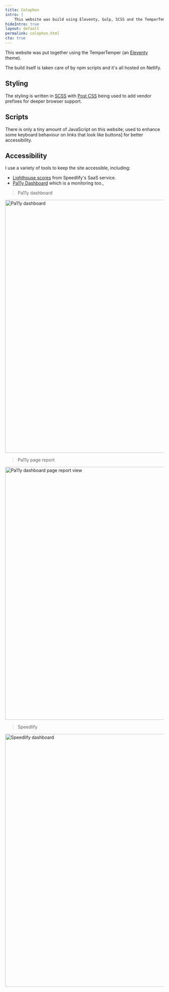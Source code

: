 ```yaml
---
title: Colophon
intro: |
    This website was build using Eleventy, Gulp, SCSS and the TemperTemper theme.
hideIntro: true
layout: default
permalink: colophon.html
cta: true
---
```


This website was put together using the TemperTemper (an [Eleventy](https://www.11ty.dev/) theme). 

The build itself is taken care of by npm scripts and it's all hosted on Netlify.

## Styling

The styling is written in [SCSS](https://sass-lang.com) with [Post CSS](https://postcss.org) being used to add vendor prefixes for deeper browser support.


## Scripts

There is only a tiny amount of JavaScript on this website; used to enhance some keyboard behaviour on links that look like buttons] for better accessibility.

## Accessibility

I use a variety of tools to keep the site accessible, including:

* [Lighthouse scores](https://elegant-biscotti-25e1e9.netlify.app/jaffamonkey-website) from Speedlify's SaaS service.
* [Pa11y Dashboard](https://github.com/pa11y/pa11y-dashboard) which is a monitoring too.,

> Pa11y dashboard
<picture>
    <img src="/assets/img/pa11y1.png" alt="Pa11y dashboard" width="800" loading="lazy" decoding="async" />
</picture>

> Pa11y page report
<picture>
    <img src="/assets/img/pa11y2.png" alt="Pa11y dashboard page report view" width="800" loading="lazy" decoding="async" />
</picture>

> Speedlify
<picture>
    <img src="/assets/img/speedlify.png" alt="Speedlify dashboard" width="800" loading="lazy" decoding="async" />
</picture>
